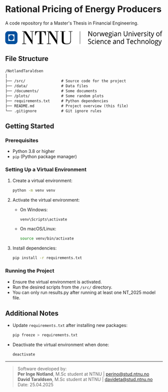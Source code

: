 # Rational Pricing of Energy Producers

A code repository for a Master's Thesis in Financial Engineering.

<img src="images/Norwegian University of Science and Technology - farger - bredde.pdf" align="center" height="50">

## File Structure

```
/NotlandTaraldsen
│
├── /src/                # Source code for the project
├── /data/               # Data files
├── /documents/          # Some documents
├── /plots/              # Some random plots
├── requirements.txt     # Python dependencies
├── README.md            # Project overview (this file)
└── .gitignore           # Git ignore rules
```

## Getting Started

### Prerequisites
- Python 3.8 or higher
- `pip` (Python package manager)

### Setting Up a Virtual Environment

1. Create a virtual environment:
    ```bash
    python -m venv venv
    ```

2. Activate the virtual environment:
    - On Windows:
      ```bash
      venv\Scripts\activate
      ```
    - On macOS/Linux:
      ```bash
      source venv/bin/activate
      ```

3. Install dependencies:
    ```bash
    pip install -r requirements.txt
    ```

### Running the Project
- Ensure the virtual environment is activated.
- Run the desired scripts from the `/src/` directory.
- You can only run results.py after running at least one NT_2025 model file.


## Additional Notes
- Update `requirements.txt` after installing new packages:
  ```bash
  pip freeze > requirements.txt
  ```
- Deactivate the virtual environment when done:
  ```bash
  deactivate
  ```

---
> Software developed by:\
> **Per Inge Notland**, M.Sc student at NTNU | perino@stud.ntnu.no \
> **David Taraldsen**, M.Sc student at NTNU | davideta@stud.ntnu.no \
> Date: 25.04.2025